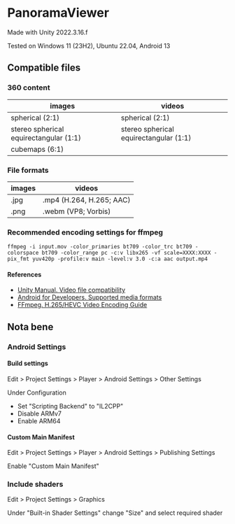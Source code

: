 # PanoramaViewer

Made with Unity 2022.3.16.f

Tested on Windows 11 (23H2), Ubuntu 22.04, Android 13

## Compatible files

### 360 content

|images|videos|
|----------|----------|
|spherical (2:1)|spherical (2:1)
|stereo spherical equirectangular (1:1)|stereo spherical equirectangular (1:1)
|cubemaps (6:1)|

### File formats

|images|videos|
|------|------|
|.jpg|.mp4 (H.264, H.265; AAC)|
|.png|.webm (VP8; Vorbis)|

### Recommended encoding settings for ffmpeg

 `ffmpeg -i input.mov -color_primaries bt709 -color_trc bt709 -colorspace bt709 -color_range pc -c:v libx265 -vf scale=XXXX:XXXX -pix_fmt yuv420p -profile:v main -level:v 3.0 -c:a aac output.mp4`

#### References

* [Unity Manual. Video file compatibility][1]
* [Android for Developers. Supported media formats][2]
* [FFmpeg. H.265/HEVC Video Encoding Guide][3]

## Nota bene

### Android Settings

#### Build settings

Edit > Project Settings > Player > Android Settings > Other Settings

Under Configuration

* Set "Scripting Backend" to "IL2CPP"
* Disable ARMv7
* Enable ARM64

#### Custom Main Manifest

Edit > Project Settings > Player > Android Settings > Publishing Settings

Enable "Custom Main Manifest"

### Include shaders

Edit > Project Settings > Graphics

Under "Built-in Shader Settings" change "Size" and select required shader

[1]:https://docs.unity3d.com/Manual/VideoSources-FileCompatibility.html
[2]:https://developer.android.com/media/platform/supported-formats#recommendations
[3]:https://trac.ffmpeg.org/wiki/Encode/H.265
